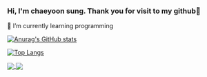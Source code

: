 ### Hi, I'm chaeyoon sung. Thank you for visit to my github🤍

🌱 I’m currently learning programming

[![Anurag's GitHub stats](https://github-readme-stats.vercel.app/api?username=itscodbs&show_icons=true&theme=dracula)](https://github.com/itscodbs/github-readme-stats)

[![Top Langs](https://github-readme-stats.vercel.app/api/top-langs/?username=itscodbs&layout=compact)](https://github.com/itscodbs/github-readme-stats)

<!-- [![Readme Card](https://github-readme-stats.vercel.app/api/pin/?username=itscodbs&repo=blog)](https://github.com/itscodbs/github-readme-stats)

[![Readme Card](https://github-readme-stats.vercel.app/api/pin/?username=itscodbs&repo=python)](https://github.com/itscodbs/github-readme-stats) -->

<a href="https://github.com/itscodbs/blog">
  <img align="center" src="https://github-readme-stats.vercel.app/api/pin/?username=itscodbs&repo=blog" />
</a>
<a href="https://github.com/itsocbds/python">
  <img align="center" src="https://github-readme-stats.vercel.app/api/pin/?username=itscodbs&repo=python" />
</a>
